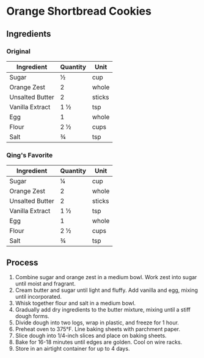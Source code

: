 # Orange Shortbread Cookies

## Ingredients

### Original

| Ingredient      | Quantity | Unit   |
| --------------- | -------- | ------ |
| Sugar           | ½        | cup    |
| Orange Zest     | 2        | whole  |
| Unsalted Butter | 2        | sticks |
| Vanilla Extract | 1 ½      | tsp    |
| Egg             | 1        | whole  |
| Flour           | 2 ½      | cups   |
| Salt            | ¾        | tsp    |

### Qing's Favorite

| Ingredient      | Quantity | Unit   |
| --------------- | -------- | ------ |
| Sugar           | ¼        | cup    |
| Orange Zest     | 2        | whole  |
| Unsalted Butter | 2        | sticks |
| Vanilla Extract | 1 ½      | tsp    |
| Egg             | 1        | whole  |
| Flour           | 2 ½      | cups   |
| Salt            | ¾        | tsp    |

## Process

1. Combine sugar and orange zest in a medium bowl. Work zest into sugar until moist and fragrant.
2. Cream butter and sugar until light and fluffy. Add vanilla and egg, mixing until incorporated.
3. Whisk together flour and salt in a medium bowl.
4. Gradually add dry ingredients to the butter mixture, mixing until a stiff dough forms.
5. Divide dough into two logs, wrap in plastic, and freeze for 1 hour.
6. Preheat oven to 375°F. Line baking sheets with parchment paper.
7. Slice dough into 1/4-inch slices and place on baking sheets.
8. Bake for 16-18 minutes until edges are golden. Cool on wire racks.
9. Store in an airtight container for up to 4 days.
